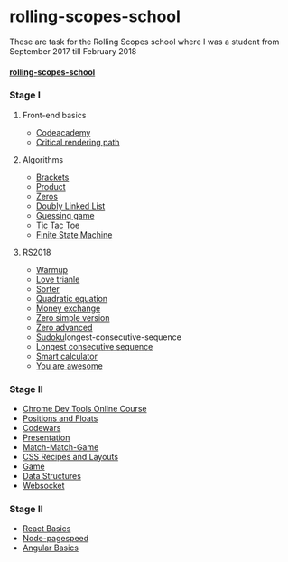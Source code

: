 # rolling-scopes-school
These are task for the Rolling Scopes school where I was a student from September 2017 till February 2018

#### <a href="https://arsafab.github.io/rolling-scopes-school/">rolling-scopes-school</a>

### Stage I
1. Front-end basics
    * <a href="https://www.codecademy.com/arsafab">Codeacademy</a>
    * <a href="https://github.com/arsafab/rolling-scopes-school/tree/master/tasks/critical-rendering-path">Critical rendering path</a>
2. Algorithms
    * <a href="https://github.com/arsafab/rolling-scopes-school/tree/master/tasks/brackets">Brackets</a>
    * <a href="https://github.com/arsafab/rolling-scopes-school/tree/master/tasks/product">Product</a>
    * <a href="https://github.com/arsafab/rolling-scopes-school/tree/master/tasks/zeros">Zeros</a>
    * <a href="https://github.com/arsafab/rolling-scopes-school/tree/master/tasks/doubly-linked-list">Doubly Linked List</a>
    * <a href="https://github.com/arsafab/rolling-scopes-school/tree/master/tasks/guessing-game">Guessing game</a>
    * <a href="https://github.com/arsafab/rolling-scopes-school/tree/master/tasks/tic-tac-toe">Tic Tac Toe</a>
    * <a href="https://github.com/arsafab/rolling-scopes-school/tree/master/tasks/finite-state-machine">Finite State Machine</a>

3. RS2018
    * <a href="https://github.com/arsafab/rolling-scopes-school/tree/master/tasks/warmup">Warmup</a>
    * <a href="https://github.com/arsafab/rolling-scopes-school/tree/master/tasks/love-triangle">Love trianle</a>
    * <a href="https://github.com/arsafab/rolling-scopes-school/tree/master/tasks/sorter">Sorter</a>
    * <a href="https://github.com/arsafab/rolling-scopes-school/tree/master/tasks/quadratic-equation">Quadratic equation</a>
	* <a href="https://github.com/arsafab/rolling-scopes-school/tree/master/tasks/money-exchange">Money exchange</a>
    * <a href="https://github.com/arsafab/rolling-scopes-school/tree/master/tasks/zero-simple-version">Zero simple version</a>
    * <a href="https://github.com/arsafab/rolling-scopes-school/tree/master/tasks/zero-advanced">Zero advanced</a>
    * <a href="https://github.com/arsafab/rolling-scopes-school/tree/master/tasks/sudoku">Sudoku</a>longest-consecutive-sequence
    * <a href="https://github.com/arsafab/rolling-scopes-school/tree/master/tasks/longest-consecutive-sequence">Longest consecutive sequence</a>
    * <a href="https://github.com/arsafab/rolling-scopes-school/tree/master/tasks/smart-calculator">Smart calculator</a>
    * <a href="https://github.com/arsafab/rolling-scopes-school/tree/master/tasks/you-are-awesome">You are awesome</a>

### Stage II

* <a href="https://www.codeschool.com/users/arsafab">Chrome Dev Tools Online Course</a>
* <a href="https://github.com/arsafab/rolling-scopes-school/tree/master/tasks/positions-and-floats">Positions and Floats</a>
* <a href="https://www.codewars.com/users/arsafab">Codewars</a>
* <a href="https://github.com/arsafab/rolling-scopes-school/tree/master/tasks/presentation">Presentation</a>
* <a href="https://github.com/arsafab/rolling-scopes-school/tree/master/tasks/match-match-game">Match-Match-Game</a>
* <a href="https://github.com/arsafab/rolling-scopes-school/tree/master/tasks/css-recipes-and-layouts">CSS Recipes and Layouts</a>
* <a href="https://github.com/arsafab/rolling-scopes-school/tree/master/tasks/game">Game</a>
* <a href="https://github.com/arsafab/rolling-scopes-school/tree/master/tasks/binary-search-tree">Data Structures</a>
* <a href="https://github.com/arsafab/rolling-scopes-school/tree/master/tasks/websocket">Websocket</a>

### Stage II

* <a href="https://github.com/arsafab/rolling-scopes-school/tree/master/tasks/react-basics">React Basics</a>
* <a href="https://github.com/arsafab/rolling-scopes-school/tree/master/tasks/node-pagespeed">Node-pagespeed</a>
* <a href="https://github.com/arsafab/rolling-scopes-school/tree/master/tasks/angular-basics">Angular Basics</a>
